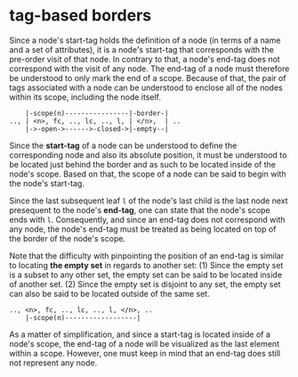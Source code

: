 
<!-- ======================================================================= -->
# tag-based borders

Since a node's start-tag holds the definition of a node (in terms of a name
and a set of attributes), it is a node's start-tag that corresponds with the
pre-order visit of that node. In contrary to that, a node's end-tag does not
correspond with the visit of any node. The end-tag of a node must therefore
be understood to only mark the end of a scope. Because of that, the pair of
tags associated with a node can be understood to enclose all of the nodes
within its scope, including the node itself.

```
    |-scope(n)----------------|-border-|
.., | <n>, fc, .., lc, .., l, | </n>,  | ..
    |->-open->------>-closed->|-empty--|
```

Since the **start-tag** of a node can be understood to define the corresponding
node and also its absolute position, it must be understood to be located just
behind the border and as such to be located inside of the node's scope. Based
on that, the scope of a node can be said to begin with the node's start-tag.

Since the last subsequent leaf `l` of the node's last child is the last node
next presequent to the node's **end-tag**, one can state that the node's scope
ends with `l`. Consequently, and since an end-tag does not correspond with any
node, the node's end-tag must be treated as being located on top of the border
of the node's scope.

Note that the difficulty with pinpointing the position of an end-tag is similar
to locating **the empty set** in regards to another set: (1) Since the empty
set is a subset to any other set, the empty set can be said to be located inside
of another set. (2) Since the empty set is disjoint to any set, the empty set
can also be said to be located outside of the same set.

```
.., <n>, fc, .., lc, .., l, </n>, ..
    |-scope(n)------------------|
```

As a matter of simplification, and since a start-tag is located inside of a
node's scope, the end-tag of a node will be visualized as the last element
within a scope. However, one must keep in mind that an end-tag does still not
represent any node.
